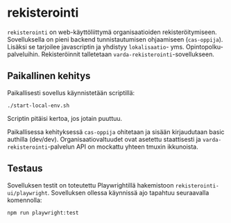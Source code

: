 # rekisterointi

`rekisterointi` on web-käyttöliittymä organisaatioiden rekisteröitymiseen. Sovelluksella on pieni backend tunnistautumisen ohjaamiseen (`cas-oppija`). Lisäksi se tarjoilee javascriptin ja yhdistyy `lokalisaatio`- yms. Opintopolku-palveluihin. Rekisteröinnit talletetaan `varda-rekisterointi`-sovellukseen.

## Paikallinen kehitys

Paikallisesti sovellus käynnistetään scriptillä:

```
./start-local-env.sh
```

Scriptin pitäisi kertoa, jos jotain puuttuu.

Paikallisessa kehityksessä `cas-oppija` ohitetaan ja sisään kirjaudutaan basic authilla (dev/dev). Organisaatiovaltuudet ovat asetettu staattisesti ja `varda-rekisterointi`-palvelun API on mockattu yhteen tmuxin ikkunoista.

## Testaus

Sovelluksen testit on toteutettu Playwrightillä hakemistoon `rekisterointi-ui/playwright`. Sovelluksen ollessa käynnissä ajo tapahtuu seuraavalla komennolla:

```
npm run playwright:test
```

